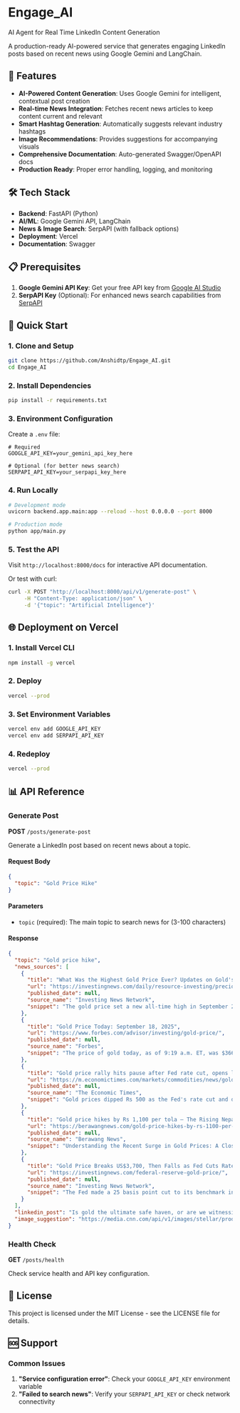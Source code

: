 # Engage_AI
AI Agent for Real Time LinkedIn Content Generation


A production-ready AI-powered service that generates engaging LinkedIn posts based on recent news using Google Gemini and LangChain.

## 🚀 Features

- **AI-Powered Content Generation**: Uses Google Gemini for intelligent, contextual post creation
- **Real-time News Integration**: Fetches recent news articles to keep content current and relevant
- **Smart Hashtag Generation**: Automatically suggests relevant industry hashtags
- **Image Recommendations**: Provides suggestions for accompanying visuals
- **Comprehensive Documentation**: Auto-generated Swagger/OpenAPI docs
- **Production Ready**: Proper error handling, logging, and monitoring

## 🛠️ Tech Stack

- **Backend**: FastAPI (Python)
- **AI/ML**: Google Gemini API, LangChain
- **News & Image Search**: SerpAPI (with fallback options)
- **Deployment**: Vercel
- **Documentation**: Swagger

## 📋 Prerequisites

1. **Google Gemini API Key**: Get your free API key from [Google AI Studio](https://makersuite.google.com/)
2. **SerpAPI Key** (Optional): For enhanced news search capabilities from [SerpAPI](https://serpapi.com/)

## 🚀 Quick Start

### 1. Clone and Setup

```bash
git clone https://github.com/Anshidtp/Engage_AI.git
cd Engage_AI
```

### 2. Install Dependencies

```bash
pip install -r requirements.txt
```

### 3. Environment Configuration

Create a `.env` file:

```env
# Required
GOOGLE_API_KEY=your_gemini_api_key_here

# Optional (for better news search)
SERPAPI_API_KEY=your_serpapi_key_here

```

### 4. Run Locally

```bash
# Development mode
uvicorn backend.app.main:app --reload --host 0.0.0.0 --port 8000

# Production mode
python app/main.py
```

### 5. Test the API

Visit `http://localhost:8000/docs` for interactive API documentation.

Or test with curl:

```bash
curl -X POST "http://localhost:8000/api/v1/generate-post" \
     -H "Content-Type: application/json" \
     -d '{"topic": "Artificial Intelligence"}'
```

## 🌐 Deployment on Vercel

### 1. Install Vercel CLI

```bash
npm install -g vercel
```

### 2. Deploy

```bash
vercel --prod
```

### 3. Set Environment Variables

```bash
vercel env add GOOGLE_API_KEY
vercel env add SERPAPI_API_KEY
```

### 4. Redeploy

```bash
vercel --prod
```

## 📊 API Reference

### Generate Post

**POST** `/posts/generate-post`

Generate a LinkedIn post based on recent news about a topic.

#### Request Body
```json
{
  "topic": "Gold Price Hike"
}
```

#### Parameters

- `topic` (required): The main topic to search news for (3-100 characters)

#### Response

```json
{
  "topic": "Gold price hike",
  "news_sources": [
    {
      "title": "What Was the Highest Gold Price Ever? Updates on Gold's Record-Breaking Performance",
      "url": "https://investingnews.com/daily/resource-investing/precious-metals-investing/gold-investing/highest-price-for-gold/",
      "published_date": null,
      "source_name": "Investing News Network",
      "snippet": "The gold price set a new all-time high in September 2025 of over US$3700. Find out what factors are affecting the gold market and what the new gold ATH is."
    },
    {
      "title": "Gold Price Today: September 18, 2025",
      "url": "https://www.forbes.com/advisor/investing/gold-price/",
      "published_date": null,
      "source_name": "Forbes",
      "snippet": "The price of gold today, as of 9:19 a.m. ET, was $3665.42 per ounce. That's up 0.03% over the past 24 hours. Compared to last week, the price of gold is up..."
    },
    {
      "title": "Gold price rally hits pause after Fed rate cut, opens lower by Rs 500. Should you sell now?",
      "url": "https://m.economictimes.com/markets/commodities/news/gold-price-rally-hits-pause-after-fed-rate-cut-opens-lower-by-rs-500-should-you-sell-now/articleshow/123963372.cms",
      "published_date": null,
      "source_name": "The Economic Times",
      "snippet": "Gold prices dipped Rs 500 as the Fed's rate cut and dollar rebound triggered volatility. Experts expect choppy trade in gold and silver, with key support..."
    },
    {
      "title": "Gold price hikes by Rs 1,100 per tola – The Rising Nepal",
      "url": "https://berawangnews.com/gold-price-hikes-by-rs-1100-per-tola-the-rising-nepal/",
      "published_date": null,
      "source_name": "Berawang News",
      "snippet": "Understanding the Recent Surge in Gold Prices: A Closer Look at the Rs 1100 Hike."
    },
    {
      "title": "Gold Price Breaks US$3,700, Then Falls as Fed Cuts Rates",
      "url": "https://investingnews.com/federal-reserve-gold-price/",
      "published_date": null,
      "source_name": "Investing News Network",
      "snippet": "The Fed made a 25 basis point cut to its benchmark interest rate amid rising inflation, slowing jobs growth and tariff impacts."
    }
  ],
  "linkedin_post": "Is gold the ultimate safe haven, or are we witnessing peak volatility in the precious metals market?\nGold has once again captured global attention, shattering records with a new all-time high of over US$3700 earlier this month. As of September 18, 2025, the precious metal stands strong at $3665.42 per ounce, reflecting a consistent upward trend over the past week.\nThis remarkable performance has been fueled by various macroeconomic factors, solidifying gold's role as a key asset in uncertain times. However, the market isn't without its immediate shifts. We've just seen a pause in the rally, with prices dipping following the Federal Reserve's recent rate cut and a subsequent rebound in the dollar. This move has introduced a period of choppy trade, leaving many investors to ponder the immediate future.\nFor portfolio managers, strategic investors, and financial analysts, understanding these dynamics is crucial. Is this a temporary correction before another surge, or a signal to re-evaluate positions? The interplay between central bank policies, currency movements, and investor sentiment continues to shape gold's trajectory.\nWhat are your predictions for gold's performance in the coming months, especially given the current market volatility and macroeconomic landscape? Share your insights below.",
  "image_suggestion": "https://media.cnn.com/api/v1/images/stellar/prod/ap25245201005561.jpg?c=original"
}
```

### Health Check

**GET** `/posts/health`

Check service health and API key configuration.


## 📝 License

This project is licensed under the MIT License - see the LICENSE file for details.

## 🆘 Support

### Common Issues

1. **"Service configuration error"**: Check your `GOOGLE_API_KEY` environment variable
2. **"Failed to search news"**: Verify your `SERPAPI_API_KEY` or check network connectivity